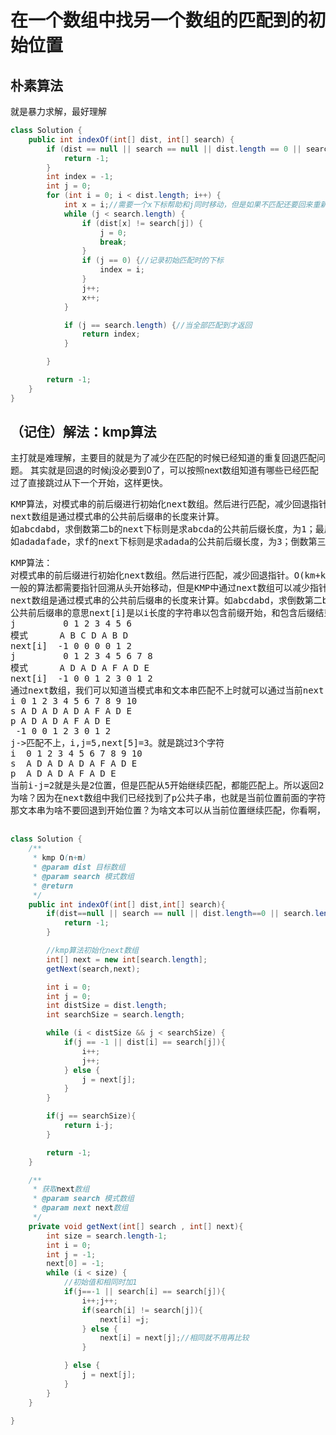 # 在一个数组中找另一个数组的匹配到的初始位置

## 朴素算法
就是暴力求解，最好理解

````java
class Solution {
    public int indexOf(int[] dist, int[] search) {
        if (dist == null || search == null || dist.length == 0 || search.length == 0 || search.length > dist.length) {
            return -1;
        }
        int index = -1;
        int j = 0;
        for (int i = 0; i < dist.length; i++) {
            int x = i;//需要一个x下标帮助和j同时移动，但是如果不匹配还要回来重新开始
            while (j < search.length) {
                if (dist[x] != search[j]) {
                    j = 0;
                    break;
                }
                if (j == 0) {//记录初始匹配时的下标
                    index = i;
                }
                j++;
                x++;
            }

            if (j == search.length) {//当全部匹配到才返回
                return index;
            }

        }

        return -1;
    }
}
````

## （记住）解法：kmp算法
主打就是难理解，主要目的就是为了减少在匹配的时候已经知道的重复回退匹配问题。
其实就是回退的时候j没必要到0了，可以按照next数组知道有哪些已经匹配过了直接跳过从下一个开始，这样更快。

<pre>
KMP算法，对模式串的前后缀进行初始化next数组。然后进行匹配，减少回退指针。
next数组是通过模式串的公共前后缀串的长度来计算。
如abcdabd，求倒数第二b的next下标则是求abcda的公共前后缀长度，为1；最后一个d的next数组下标则是求abcdab的公共前后缀长度，为2。
如adadafade，求f的next下标则是求adada的公共前后缀长度，为3；倒数第三个a的next数组下标则是求adadaf的公共前后缀长度，为0。
</pre>
<pre>
KMP算法：
对模式串的前后缀进行初始化next数组。然后进行匹配，减少回退指针。O(km+kn)，模式串指的匹配字符串，不是要匹配的文本。例如，有一个文本 “abcdefghijklmn”，要在其中查找模式串 “defg”。这里的 “defg” 就是模式串。
一般的算法都需要指针回溯从头开始移动，但是KMP中通过next数组可以减少指针回退。
next数组是通过模式串的公共前后缀串的长度来计算。如abcdabd，求倒数第二b的next下标则是求abcda的公共前后缀长度，为1；最后一个d的next数组下标则是求abcdab的公共前后缀长度，为2。
公共前后缀串的意思next[i]是以i长度的字符串以包含前缀开始，和包含后缀结束的相同串的长度。例如"A D A D A F" next[5]下标数值是A开头和A结束开始匹配，可以得知有ADA字串为3。"A D A D A F A" next[6]下标数值是A开头和F结束开始匹配，可以得知F只有一个没有字串为0
j         0 1 2 3 4 5 6
模式      A B C D A B D
next[i]  -1 0 0 0 0 1 2
j         0 1 2 3 4 5 6 7 8
模式      A D A D A F A D E
next[i]  -1 0 0 1 2 3 0 1 2
通过next数组，我们可以知道当模式串和文本串匹配不上时就可以通过当前next[j]下标值知道需要跳过几个字符，而且文本的指针i不需要移动。
i 0 1 2 3 4 5 6 7 8 9 10
s A D A D A D A F A D E
p A D A D A F A D E
 -1 0 0 1 2 3 0 1 2
j->匹配不上，i,j=5,next[5]=3。就是跳过3个字符
i  0 1 2 3 4 5 6 7 8 9 10
s  A D A D A D A F A D E
p  A D A D A F A D E
当前i-j=2就是头是2位置，但是匹配从5开始继续匹配，都能匹配上。所以返回2
为啥？因为在next数组中我们已经找到了p公共子串，也就是当前位置前面的字符中公共前后缀。当前位置匹配不上，但是知道了前面公共子串的长度，我们就知道前面有3个长度是相同的，那就不需要再匹配了浪费时间直接回退到p[3]开始匹配即可。
那文本串为啥不要回退到开始位置？为啥文本可以从当前位置继续匹配，你看啊，s[5]和p[5]不匹配是不是也说明s[0-4]和p[0-4]能匹配上。p[0-4]也就是现在的next[5]计算过公共子串时匹配过，现在有公共子串说明前面有长度3相同字符，既可以继续匹配也就i=5当前位置，j=3位置开始，而且前面肯定不会有相同的因为在匹配公共子串时知道了有没有相同部分。如果现在是没有公共子串的，那说明前面这部分没有相同的了也不用回退，直接i=5当前位置，j从0开始匹配。

</pre>
````java
class Solution {
    /**
     * kmp O(n+m)
     * @param dist 目标数组
     * @param search 模式数组
     * @return
     */
    public int indexOf(int[] dist,int[] search){
        if(dist==null || search == null || dist.length==0 || search.length ==0 || search.length > dist.length){
            return -1;
        }

        //kmp算法初始化next数组
        int[] next = new int[search.length];
        getNext(search,next);

        int i = 0;
        int j = 0;
        int distSize = dist.length;
        int searchSize = search.length;

        while (i < distSize && j < searchSize) {
            if(j == -1 || dist[i] == search[j]){
                i++;
                j++;
            } else {
                j = next[j];
            }
        }

        if(j == searchSize){
            return i-j;
        }

        return -1;
    }

    /**
     * 获取next数组
     * @param search 模式数组
     * @param next next数组
     */
    private void getNext(int[] search , int[] next){
        int size = search.length-1;
        int i = 0;
        int j = -1;
        next[0] = -1;
        while (i < size) {
            //初始值和相同时加1
            if(j==-1 || search[i] == search[j]){
                i++;j++;
                if(search[i] != search[j]){
                    next[i] =j;
                } else {
                    next[i] = next[j];//相同就不用再比较
                }

            } else {
                j = next[j];
            }
        }
    }

}

````